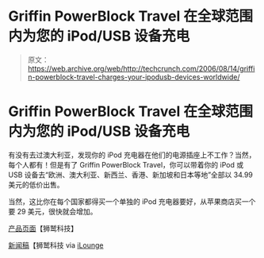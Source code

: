 # Griffin PowerBlock Travel 在全球范围内为您的 iPod/USB 设备充电

> 原文：<https://web.archive.org/web/http://techcrunch.com/2006/08/14/griffin-powerblock-travel-charges-your-ipodusb-devices-worldwide/>

# Griffin PowerBlock Travel 在全球范围内为您的 iPod/USB 设备充电

有没有去过澳大利亚，发现你的 iPod 充电器在他们的电源插座上不工作？当然，每个人都有！但是有了 Griffin PowerBlock Travel，你可以带着你的 iPod 或 USB 设备去“欧洲、澳大利亚、新西兰、香港、新加坡和日本等地”全部以 34.99 美元的低价出售。

当然，这比你在每个国家都得买一个单独的 iPod 充电器要好，从苹果商店买一个要 29 美元，很快就会增加。

[产品页面](https://web.archive.org/web/20210227191658/http://www.griffintechnology.com/products/powerblocktravel/)【狮鹫科技】

[新闻稿](https://web.archive.org/web/20210227191658/http://www.griffintechnology.com/pressroom/pressrelease.php?article=20)【狮鹫科技 via [iLounge](https://web.archive.org/web/20210227191658/http://www.ilounge.com/index.php/news/comments/griffin-intros-powerblock-travel-charging-set/)